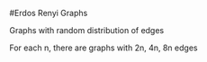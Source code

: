 #Erdos Renyi Graphs

Graphs with random distribution of edges

For each n, there are graphs with 2n, 4n, 8n edges